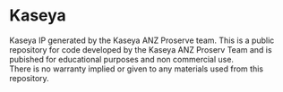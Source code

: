 # Kaseya
Kaseya IP generated by the Kaseya ANZ Proserve team.
This is  a public repository for code developed by the Kaseya ANZ Proserv Team and is pubished for educational purposes and non commercial use.  
There is no warranty implied or given to any materials used from this repository. 
